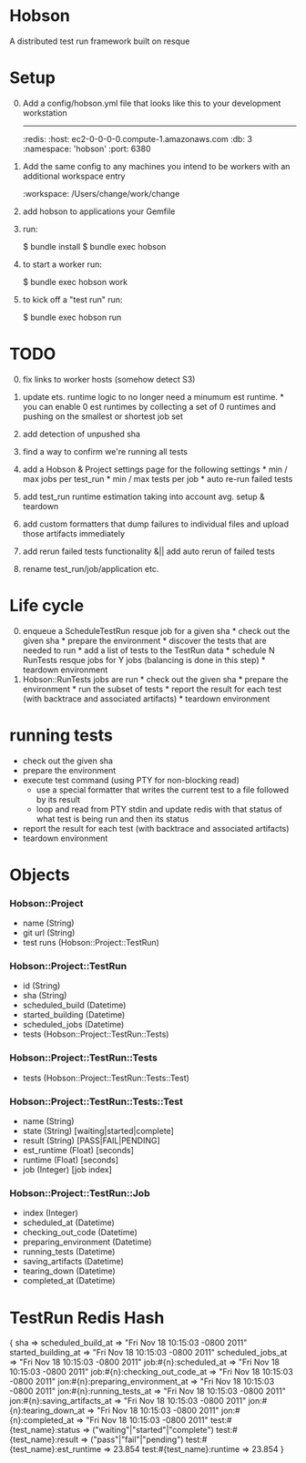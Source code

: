 # Hobson

A distributed test run framework built on resque

# Setup

  0. Add a config/hobson.yml file that looks like this to your development workstation

        ---
        :redis:
          :host: ec2-0-0-0-0.compute-1.amazonaws.com
          :db: 3
          :namespace: 'hobson'
          :port: 6380

  0. Add the same config to any machines you intend to be workers with an additional workspace entry

        :workspace: /Users/change/work/change

  0. add hobson to applications your Gemfile
  0. run:

        $ bundle install
        $ bundle exec hobson

  0. to start a worker run:

        $ bundle exec hobson work

  0. to kick off a "test run" run:

        $ bundle exec hobson run

# TODO

  0. fix links to worker hosts (somehow detect S3)
  0. update ets. runtime logic to no longer need a minumum est runtime.
    * you can enable 0 est runtimes by collecting a set of 0 runtimes and pushing on the smallest or shortest job set
  0. add detection of unpushed sha
  0. find a way to confirm we're running all tests
  0. add a Hobson & Project settings page for the following settings
    * min / max jobs per test_run
    * min / max tests per job
    * auto re-run failed tests

  0. add test_run runtime estimation taking into account avg. setup & teardown
  0. add custom formatters that dump failures to individual files and upload those artifacts immediately
  0. add rerun failed tests functionality &|| add auto rerun of failed tests
  0. rename test_run/job/application etc.



# Life cycle

  0. enqueue a ScheduleTestRun resque job for a given sha
    * check out the given sha
    * prepare the environment
    * discover the tests that are needed to run
    * add a list of tests to the TestRun data
    * schedule N RunTests resque jobs for Y jobs (balancing is done in this step)
    * teardown environment
  0. Hobson::RunTests jobs are run
    * check out the given sha
    * prepare the environment
    * run the subset of tests
    * report the result for each test (with backtrace and associated artifacts)
    * teardown environment

# running tests
  * check out the given sha
  * prepare the environment
  * execute test command (using PTY for non-blocking read)
    * use a special formatter that writes the current test to a file followed by its result
    * loop and read from PTY stdin and update redis with that status of what test is being run and then its status
  * report the result for each test (with backtrace and associated artifacts)
  * teardown environment








# Objects


### Hobson::Project
  * name       (String)
  * git url    (String)
  * test runs  (Hobson::Project::TestRun)


### Hobson::Project::TestRun
  * id                (String)
  * sha               (String)
  * scheduled_build   (Datetime)
  * started_building  (Datetime)
  * scheduled_jobs    (Datetime)
  * tests             (Hobson::Project::TestRun::Tests)


### Hobson::Project::TestRun::Tests
  * tests (Hobson::Project::TestRun::Tests::Test)

### Hobson::Project::TestRun::Tests::Test
  * name        (String)
  * state       (String)  [waiting|started|complete]
  * result      (String)  [PASS|FAIL|PENDING]
  * est_runtime (Float)   [seconds]
  * runtime     (Float)   [seconds]
  * job         (Integer) [job index]

### Hobson::Project::TestRun::Job
  * index                 (Integer)
  * scheduled_at          (Datetime)
  * checking\_out_code    (Datetime)
  * preparing_environment (Datetime)
  * running_tests         (Datetime)
  * saving_artifacts      (Datetime)
  * tearing_down          (Datetime)
  * completed_at          (Datetime)

# TestRun Redis Hash
  {
    sha                               =>
    scheduled_build_at                => "Fri Nov 18 10:15:03 -0800 2011"
    started_building_at               => "Fri Nov 18 10:15:03 -0800 2011"
    scheduled_jobs_at                 => "Fri Nov 18 10:15:03 -0800 2011"
    job:#{n}:scheduled_at             => "Fri Nov 18 10:15:03 -0800 2011"
    job:#{n}:checking_out_code_at     => "Fri Nov 18 10:15:03 -0800 2011"
    jon:#{n}:preparing_environment_at => "Fri Nov 18 10:15:03 -0800 2011"
    jon:#{n}:running_tests_at         => "Fri Nov 18 10:15:03 -0800 2011"
    jon:#{n}:saving_artifacts_at      => "Fri Nov 18 10:15:03 -0800 2011"
    jon:#{n}:tearing_down_at          => "Fri Nov 18 10:15:03 -0800 2011"
    jon:#{n}:completed_at             => "Fri Nov 18 10:15:03 -0800 2011"
    test:#{test_name}:status          => ("waiting"|"started"|"complete")
    test:#{test_name}:result          => ("pass"|"fail"|"pending")
    test:#{test_name}:est_runtime     => 23.854
    test:#{test_name}:runtime         => 23.854
  }





